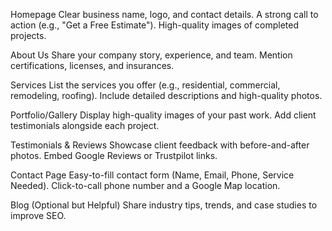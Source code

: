 Homepage
Clear business name, logo, and contact details.
A strong call to action (e.g., "Get a Free Estimate").
High-quality images of completed projects.

About Us
Share your company story, experience, and team.
Mention certifications, licenses, and insurances.

Services
List the services you offer (e.g., residential, commercial, remodeling, roofing).
Include detailed descriptions and high-quality photos.

Portfolio/Gallery
Display high-quality images of your past work.
Add client testimonials alongside each project.

Testimonials & Reviews
Showcase client feedback with before-and-after photos.
Embed Google Reviews or Trustpilot links.

Contact Page
Easy-to-fill contact form (Name, Email, Phone, Service Needed).
Click-to-call phone number and a Google Map location.

Blog (Optional but Helpful)
Share industry tips, trends, and case studies to improve SEO.
